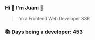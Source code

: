 ### Hi 👋 I&#39;m Juani 🦁

> I&#39;m a Frontend Web Developer SSR

### 📚 Days being a developer: 453
